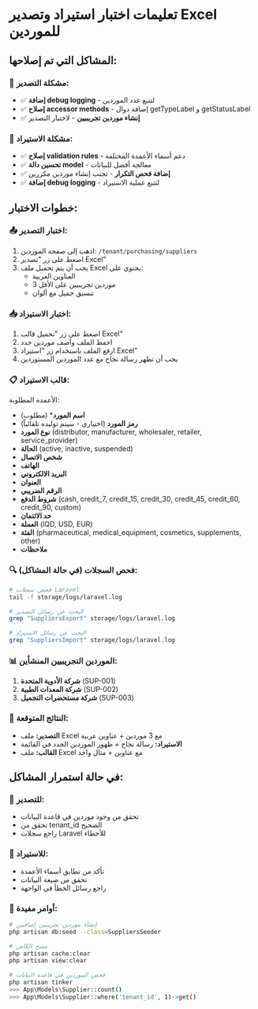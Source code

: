 # تعليمات اختبار استيراد وتصدير Excel للموردين

## المشاكل التي تم إصلاحها:

### 🔧 **مشكلة التصدير:**
- ✅ **إضافة debug logging** - لتتبع عدد الموردين
- ✅ **إصلاح accessor methods** - إضافة دوال getTypeLabel و getStatusLabel
- ✅ **إنشاء موردين تجريبيين** - لاختبار التصدير

### 🔧 **مشكلة الاستيراد:**
- ✅ **إصلاح validation rules** - دعم أسماء الأعمدة المختلفة
- ✅ **تحسين دالة model** - معالجة أفضل للبيانات
- ✅ **إضافة فحص التكرار** - تجنب إنشاء موردين مكررين
- ✅ **إضافة debug logging** - لتتبع عملية الاستيراد

## خطوات الاختبار:

### 📤 **اختبار التصدير:**
1. اذهب إلى صفحة الموردين: `/tenant/purchasing/suppliers`
2. اضغط على زر "تصدير Excel"
3. يجب أن يتم تحميل ملف Excel يحتوي على:
   - العناوين العربية
   - 3 موردين تجريبيين على الأقل
   - تنسيق جميل مع ألوان

### 📥 **اختبار الاستيراد:**
1. اضغط على زر "تحميل قالب Excel"
2. احفظ الملف وأضف موردين جدد
3. ارفع الملف باستخدام زر "استيراد Excel"
4. يجب أن تظهر رسالة نجاح مع عدد الموردين المستوردين

### 📋 **قالب الاستيراد:**
الأعمدة المطلوبة:
- **اسم المورد*** (مطلوب)
- **رمز المورد** (اختياري - سيتم توليده تلقائياً)
- **نوع المورد** (distributor, manufacturer, wholesaler, retailer, service_provider)
- **الحالة** (active, inactive, suspended)
- **شخص الاتصال**
- **الهاتف**
- **البريد الالكتروني**
- **العنوان**
- **الرقم الضريبي**
- **شروط الدفع** (cash, credit_7, credit_15, credit_30, credit_45, credit_60, credit_90, custom)
- **حد الائتمان**
- **العملة** (IQD, USD, EUR)
- **الفئة** (pharmaceutical, medical_equipment, cosmetics, supplements, other)
- **ملاحظات**

### 🔍 **فحص السجلات (في حالة المشاكل):**
```bash
# فحص سجلات Laravel
tail -f storage/logs/laravel.log

# البحث عن رسائل التصدير
grep "SuppliersExport" storage/logs/laravel.log

# البحث عن رسائل الاستيراد
grep "SuppliersImport" storage/logs/laravel.log
```

### 📊 **الموردين التجريبيين المنشأين:**
1. **شركة الأدوية المتحدة** (SUP-001)
2. **شركة المعدات الطبية** (SUP-002)
3. **شركة مستحضرات التجميل** (SUP-003)

### 🎯 **النتائج المتوقعة:**
- **التصدير:** ملف Excel مع 3 موردين + عناوين عربية
- **الاستيراد:** رسالة نجاح + ظهور الموردين الجدد في القائمة
- **القالب:** ملف Excel مع عناوين + مثال واحد

## في حالة استمرار المشاكل:

### 🔧 **للتصدير:**
- تحقق من وجود موردين في قاعدة البيانات
- تحقق من tenant_id الصحيح
- راجع سجلات Laravel للأخطاء

### 🔧 **للاستيراد:**
- تأكد من تطابق أسماء الأعمدة
- تحقق من صيغة البيانات
- راجع رسائل الخطأ في الواجهة

### 📝 **أوامر مفيدة:**
```bash
# إنشاء موردين تجريبيين إضافيين
php artisan db:seed --class=SuppliersSeeder

# مسح الكاش
php artisan cache:clear
php artisan view:clear

# فحص الموردين في قاعدة البيانات
php artisan tinker
>>> App\Models\Supplier::count()
>>> App\Models\Supplier::where('tenant_id', 1)->get()
```

